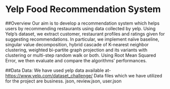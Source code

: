 # Yelp Food Recommendation System

##Overview
Our aim is to develop a recommendation system which helps users by recommending restaurants using data collected by yelp. Using Yelp’s dataset, we extract customer, restaurant profiles and ratings given for suggesting recommendations. In particular, we implement naïve baseline, singular value decomposition, hybrid cascade of K-nearest neighbor clustering, weighted bi-partite graph projection and its variants with clustering or multi-step random walk or both. Using Root Mean Squared Error, we then evaluate and compare the algorithms’ performances.

##Data
Data: We have used yelp data available at-https://www.yelp.com/dataset_challenge/
Data files which we have utilized for the project are business. json, review.json, user.json